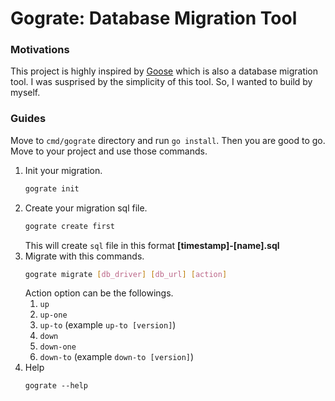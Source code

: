 # Gograte: Database Migration Tool

### Motivations

This project is highly inspired by [Goose](https://github.com/pressly/goose) which is also a database migration tool. I was susprised by the simplicity of this tool. So, I wanted to build by myself.

### Guides

Move to `cmd/gograte` directory and run `go install`.
Then you are good to go.
Move to your project and use those commands.

1. Init your migration.
    ```sh
    gograte init
    ```
2. Create your migration sql file.
    ```sh
    gograte create first
    ```
    This will create `sql` file in this format **[timestamp]-[name].sql**
3. Migrate with this commands.
    ```sh
    gograte migrate [db_driver] [db_url] [action]
    ```
    Action option can be the followings.
    1. `up`
    2. `up-one`
    3. `up-to` (example `up-to [version]`)
    4. `down`
    5. `down-one`
    6. `down-to` (example `down-to [version]`)
4. Help
    ```
    gograte --help
    ```
